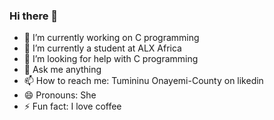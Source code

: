 ### Hi there 👋

- 🔭 I’m currently working on C programming
- 🌱 I’m currently a student at ALX Africa
- 🤔 I’m looking for help with C programming
- 💬 Ask me anything
- 📫 How to reach me: Tumininu Onayemi-County on likedin
- 😄 Pronouns: She
- ⚡ Fun fact: I love coffee
